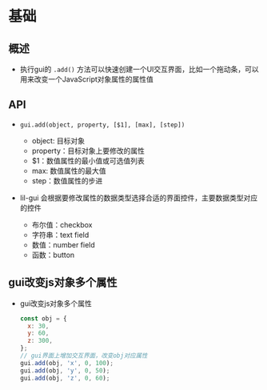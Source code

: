 # 基础

## 概述

+ 执行gui的 `.add()` 方法可以快速创建一个UI交互界面，比如一个拖动条，可以用来改变一个JavaScript对象属性的属性值

## API

+ `gui.add(object, property, [$1], [max], [step])`

  + object: 目标对象
  + property：目标对象上要修改的属性
  + $1：数值属性的最小值或可选值列表
  + max: 数值属性的最大值
  + step：数值属性的步进

+ lil-gui 会根据要修改属性的数据类型选择合适的界面控件，主要数据类型对应的控件

  + 布尔值：checkbox
  + 字符串：text field
  + 数值：number field
  + 函数：button

## gui改变js对象多个属性

+ gui改变js对象多个属性

  ```js
  const obj = {
    x: 30,
    y: 60,
    z: 300,
  };
  // gui界面上增加交互界面，改变obj对应属性
  gui.add(obj, 'x', 0, 100);
  gui.add(obj, 'y', 0, 50);
  gui.add(obj, 'z', 0, 60);
  ```
